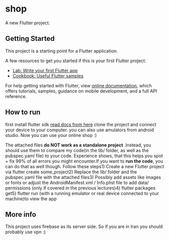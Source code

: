 # shop

A new Flutter project.

## Getting Started

This project is a starting point for a Flutter application.

A few resources to get you started if this is your first Flutter project:

- [Lab: Write your first Flutter app](https://flutter.dev/docs/get-started/codelab)
- [Cookbook: Useful Flutter samples](https://flutter.dev/docs/cookbook)

For help getting started with Flutter, view
[online documentation](https://flutter.dev/docs), which offers tutorials,
samples, guidance on mobile development, and a full API reference.

## How to run
first install flutter sdk [read docs from here](https://flutter.dev/docs/get-started/install)
clone the project and connect your device to your computer. you can also use amulators from android studio.
Now you can use your online shop :)

The attached files **do NOT work as a standalone project** .Instead, you should use them to compare my code(in the lib/ folder, as well as the pubspec.yaml file) to your code. Experience shows, that this helps you spot + fix 99% of all errors you might encounter.If you want to **run the code**, you can do that as well though. Follow these steps1) Create a new Flutter project via flutter create some_project2) Replace the lib/ folder and the pubspec.yaml file with the attached files3) Possibly add assets like images or fonts or adjust the AndroidManifest.xml / Info.plist file to add data/ permissions (only if covered in the previous lectures)4) flutter packages get5) flutter run (with a running emulator or real device connected to your machine)to view the app

## More info
This project uses firebase as its server side. So if you are in Iran you should probably use vpn :)
